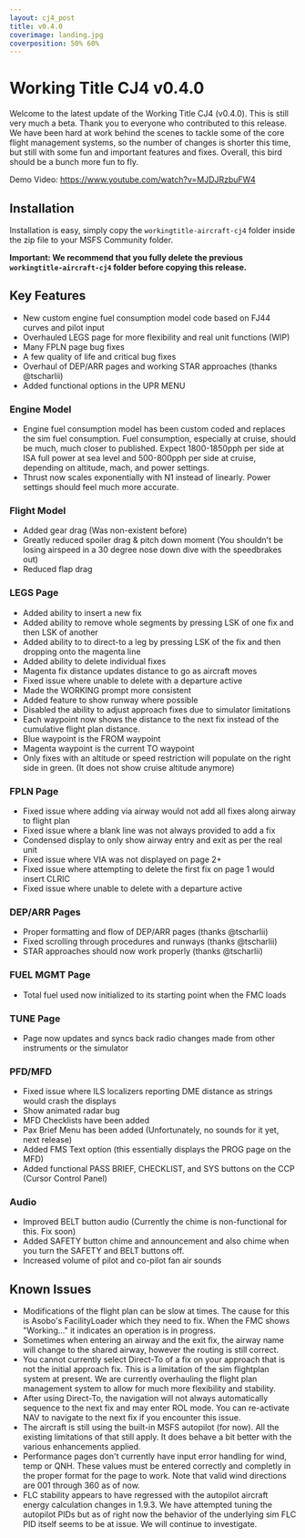 ```yaml
---
layout: cj4_post
title: v0.4.0
coverimage: landing.jpg
coverposition: 50% 60%
---
```

# Working Title CJ4 v0.4.0

Welcome to the latest update of the Working Title CJ4 (v0.4.0). This is still very much a beta. Thank you to everyone who contributed to this release. We have been hard at work behind the scenes to tackle some of the core flight management systems, so the number of changes is shorter this time, but still with some fun and important features and fixes. Overall, this bird should be a bunch more fun to fly.

Demo Video: https://www.youtube.com/watch?v=MJDJRzbuFW4

## Installation
Installation is easy, simply copy the `workingtitle-aircraft-cj4` folder inside the zip file to your MSFS Community folder. 

**Important: We recommend that you fully delete the previous `workingtitle-aircraft-cj4` folder before copying this release.**

## Key Features

* New custom engine fuel consumption model code based on FJ44 curves and pilot input
* Overhauled LEGS page for more flexibility and real unit functions (WIP)
* Many FPLN page bug fixes
* A few quality of life and critical bug fixes
* Overhaul of DEP/ARR pages and working STAR approaches (thanks @tscharlii)
* Added functional options in the UPR MENU

### Engine Model
* Engine fuel consumption model has been custom coded and replaces the sim fuel consumption. Fuel consumption, especially at cruise, should be much, much closer to published. Expect 1800-1850pph per side at ISA full power at sea level and 500-800pph per side at cruise, depending on altitude, mach, and power settings.
* Thrust now scales exponentially with N1 instead of linearly. Power settings should feel much more accurate.

### Flight Model
* Added gear drag (Was non-existent before)
* Greatly reduced spoiler drag & pitch down moment (You shouldn't be losing airspeed in a 30 degree nose down dive with the speedbrakes out)
* Reduced flap drag 

### LEGS Page
* Added ability to insert a new fix
* Added ability to remove whole segments by pressing LSK of one fix and then LSK of another
* Added ability to to direct-to a leg by pressing LSK of the fix and then dropping onto the magenta line
* Added ability to delete individual fixes
* Magenta fix distance updates distance to go as aircraft moves
* Fixed issue where unable to delete with a departure active
* Made the WORKING prompt more consistent
* Added feature to show runway where possible
* Disabled the ability to adjust approach fixes due to simulator limitations
* Each waypoint now shows the distance to the next fix instead of the cumulative flight plan distance.
* Blue waypoint is the FROM waypoint
* Magenta waypoint is the current TO waypoint
* Only fixes with an altitude or speed restriction will populate on the right side in green.  (It does not show cruise altitude anymore)

### FPLN Page
* Fixed issue where adding via airway would not add all fixes along airway to flight plan
* Fixed issue where a blank line was not always provided to add a fix
* Condensed display to only show airway entry and exit as per the real unit
* Fixed issue where VIA was not displayed on page 2+
* Fixed issue where attempting to delete the first fix on page 1 would insert CLRIC
* Fixed issue where unable to delete with a departure active

### DEP/ARR Pages
* Proper formatting and flow of DEP/ARR pages (thanks @tscharlii)
* Fixed scrolling through procedures and runways (thanks @tscharlii)
* STAR approaches should now work properly (thanks @tscharlii)

### FUEL MGMT Page
* Total fuel used now initialized to its starting point when the FMC loads

### TUNE Page
* Page now updates and syncs back radio changes made from other instruments or the simulator

### PFD/MFD
* Fixed issue where ILS localizers reporting DME distance as strings would crash the displays
* Show animated radar bug
* MFD Checklists have been added
* Pax Brief Menu has been added (Unfortunately, no sounds for it yet, next release)
* Added FMS Text option (this essentially displays the PROG page on the MFD)
* Added functional PASS BRIEF, CHECKLIST, and SYS buttons on the CCP (Cursor Control Panel)

### Audio
* Improved BELT button audio (Currently the chime is non-functional for this.  Fix soon)
* Added SAFETY button chime and announcement and also chime when you turn the SAFETY and BELT buttons off.
* Increased volume of pilot and co-pilot fan air sounds

## Known Issues
* Modifications of the flight plan can be slow at times. The cause for this is Asobo's FacilityLoader which they need to fix. When the FMC shows "Working..." it indicates an operation is in progress.
* Sometimes when entering an airway and the exit fix, the airway name will change to the shared airway, however the routing is still correct.
* You cannot currently select Direct-To of a fix on your approach that is not the initial approach fix. This is a limitation of the sim flightplan system at present. We are currently overhauling the flight plan management system to allow for much more flexibility and stability.
* After using Direct-To, the navigation will not always automatically sequence to the next fix and may enter ROL mode. You can re-activate NAV to navigate to the next fix if you encounter this issue.
* The aircraft is still using the built-in MSFS autopilot (for now). All the existing limitations of that still apply. It does behave a bit better with the various enhancements applied.
* Performance pages don't currently have input error handling for wind, temp or QNH. These values must be entered correctly and completly in the proper format for the page to work. Note that valid wind directions are 001 through 360 as of now.
* FLC stability appears to have regressed with the autopilot aircraft energy calculation changes in 1.9.3. We have attempted tuning the autopilot PIDs but as of right now the behavior of the underlying sim FLC PID itself seems to be at issue. We will continue to investigate.
